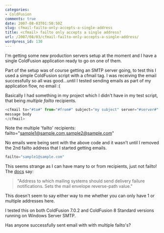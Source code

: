 ```yaml
---
categories:
- ColdFusion
comments: true
date: 2007-08-03T01:50:50Z
slug: cfmail-failto-only-accepts-a-single-address
title: <cfmail> failto only accepts a single address?
url: /2007/08/03/cfmail-failto-only-accepts-a-single-address/
wordpress_id: 130
---
```


I'm getting some new production servers setup at the moment and I have a single ColdFusion application ready to go on one of them. 

Part of the setup was of course getting an SMTP server going, to test this I used a simple ColdFusion script with a cfmail tag. I was receiving the email successfully so all was good...until I tested sending emails as part of my application flow, no email :(

Basically I had something in my project which I didn't have in my test script, that being _multiple failto_ recipients.

``` javascript
<cfmail to="#to#" from="#from#" subject="my subject" server="#server#" failto="sample1@sample.com,sample2@sample.com">
message body
</cfmail>
```

Note the multiple 'failto' recipients: failto="sample1@sample.com,sample2@sample.com"

No emails were being sent with the above code and it wasn't until I removed the 2nd failto address that I started getting emails.

``` javascript
failto="sample1@sample.com"
```

This seems strange as I can have many to or from recipients, just not failto! The [docs](http://livedocs.adobe.com/coldfusion/7/htmldocs/wwhelp/wwhimpl/common/html/wwhelp.htm?context=ColdFusion_Documentation&file=00000297.htm) say:

> "Address to which mailing systems should send delivery failure notifications. Sets the mail envelope reverse-path value."

This doesn't seem to say either way to me whether you can only have 1 or multiple addresses here.

I tested this on both ColdFusion 7.0.2 and ColdFusion 8 Standard versions running on Windows Server SMTP.

Has anyone successfully sent email with <cfmail> with multiple failto's?
